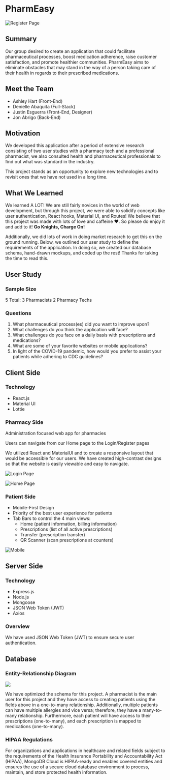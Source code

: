# **PharmEasy**

![Register Page](https://i.imgur.com/dB1zIm4.gif)

## Summary

Our group desired to create an application that could facilitate pharmaceutical processes, boost medication adherence, raise customer satisfaction, and promote healthier communities. 
PharmEasy aims to eliminate obstacles that may stand in the way of a person taking care of their health in regards to their prescribed medications. 

## Meet the Team

- Ashley Hart (Front-End)
- Denielle Abaquita (Full-Stack)
- Justin Esguerra (Front-End, Designer)
- Jon Abrigo (Back-End)

## Motivation
We developed this application after a period of extensive research consisting of two user studies with a pharmacy tech and a professional pharmacist, we also consulted health and pharmaceutical professionals to find out what was standard in the industry. 

This project stands as an opportunity to explore new technologies and to revisit ones that we have not used in a long time.

## What We Learned

We learned A LOT! We are still fairly novices in the world of web development, but through this project, we were able to solidify concepts like user authentication, React hooks, Material UI, and Routes! We believe that this project was made with lots of love and caffeine ❤️. So please do enjoy it and add to it! **Go Knights, Charge On!**

Additionally, we did lots of work in doing market research to get this on the ground running. Below, we outlined our user study to define the requirements of the application. In doing so, we created our database schema, hand-drawn mockups, and coded up the rest! Thanks for taking the time to read this. 

## User Study

### Sample Size
5 Total:
3 Pharmacists
2 Pharmacy Techs

### Questions
1. What pharmaceutical process(es) did you want to improve upon?
2. What challenges do you think the application will face?
3. What challenges do you face on a daily basis with prescriptions and medications?
4. What are some of your favorite websites or mobile applications?
5. In light of the COVID-19 pandemic, how would you prefer to assist your patients while adhering to CDC guidelines?

## Client Side
### Technology
- React.js
- Material UI
- Lottie

### Pharmacy Side
Administration focused web app for pharmacies

Users can navigate from our Home page to the Login/Register pages 

We utilized React and MaterialUI and to create a responsive layout that would be accessible for our users. We have created high-contrast designs so that the website is easily viewable and easy to navigate.

![Login Page](https://i.imgur.com/siQ2NiP.gif)

![Home Page](https://i.imgur.com/1PwZqRV.gif)

### Patient Side

- Mobile-First Design 
- Priority of the best user experience for patients
- Tab Bars to control the 4 main views:
    - Home (patient information, billing information)
    - Prescriptions (list of all active prescriptions)
    - Transfer (prescription transfer)
    - QR Scanner (scan prescriptions at counters)

![Mobile](https://i.imgur.com/DxuOCwO.png)

## Server Side
### Technology
- Express.js
- Node.js
- Mongoose
- JSON Web Token (JWT)
- Axios

### Overview

We have used JSON Web Token (JWT) to ensure secure user authentication. 

## Database 
### Entity-Relationship Diagram
![](https://i.imgur.com/TcppeQl.png)

We have optimized the schema for this project. A pharmacist is the main user for this project and they have access to creating patients using the fields above in a one-to-many relationship. Additionally, multiple patients can have multiple allergies and vice versa; therefore, they have a many-to-many relationship. Furthermore, each patient will have access to their prescriptions (one-to-many), and each prescription is mapped to medications (one-to-many). 

### HIPAA Regulations 

For organizations and applications in healthcare and related fields subject to the requirements of the Health Insurance Portability and Accountability Act (HIPAA), MongoDB Cloud is HIPAA-ready and enables covered entities and ensures the use of a secure cloud database environment to process, maintain, and store protected health information.
